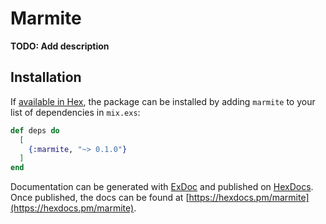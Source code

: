# Marmite

**TODO: Add description**

## Installation

If [available in Hex](https://hex.pm/docs/publish), the package can be installed
by adding `marmite` to your list of dependencies in `mix.exs`:

```elixir
def deps do
  [
    {:marmite, "~> 0.1.0"}
  ]
end
```

Documentation can be generated with [ExDoc](https://github.com/elixir-lang/ex_doc)
and published on [HexDocs](https://hexdocs.pm). Once published, the docs can
be found at [https://hexdocs.pm/marmite](https://hexdocs.pm/marmite).

